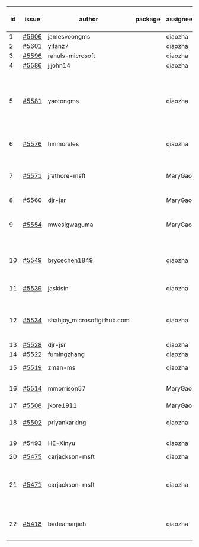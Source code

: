 | id | issue | author | package | assignee | bot advice | created date of issue | target release date | date from target |
| ------ | ------ | ------ | ------ | ------ | ------ | ------ | ------ | :-----: |
| 1 | [#5606](https://github.com/Azure/sdk-release-request/issues/5606) | jamesvoongms |  | qiaozha | new issue. | 10-11 | 10-25 |  |
| 2 | [#5601](https://github.com/Azure/sdk-release-request/issues/5601) | yifanz7 |  | qiaozha | new issue. | 10-11 | 10-24 |  |
| 3 | [#5596](https://github.com/Azure/sdk-release-request/issues/5596) | rahuls-microsoft |  | qiaozha | new issue. | 10-10 | 10-25 |  |
| 4 | [#5586](https://github.com/Azure/sdk-release-request/issues/5586) | jijohn14 |  | qiaozha | new issue. | 10-10 | 10-25 |  |
| 5 | [#5581](https://github.com/Azure/sdk-release-request/issues/5581) | yaotongms |  | qiaozha | new comment. close to release date. Attention to inconsistent tag. | 10-09 | 10-14 | 1 |
| 6 | [#5576](https://github.com/Azure/sdk-release-request/issues/5576) | hmmorales |  | qiaozha | new issue. new comment. | 10-07 | 10-25 |  |
| 7 | [#5571](https://github.com/Azure/sdk-release-request/issues/5571) | jrathore-msft |  | MaryGao | new comment. Attention to inconsistent tag. | 10-04 | 10-25 |  |
| 8 | [#5560](https://github.com/Azure/sdk-release-request/issues/5560) | djr-jsr |  | MaryGao | new issue. | 10-02 | 10-25 |  |
| 9 | [#5554](https://github.com/Azure/sdk-release-request/issues/5554) | mwesigwaguma |  | MaryGao | new comment. Attention to inconsistent tag. | 10-01 | 10-25 |  |
| 10 | [#5549](https://github.com/Azure/sdk-release-request/issues/5549) | brycechen1849 |  | qiaozha | new issue. close to release date. | 09-29 | 10-11 | -1 |
| 11 | [#5539](https://github.com/Azure/sdk-release-request/issues/5539) | jaskisin |  | qiaozha | new issue. new comment. | 09-27 | 10-24 |  |
| 12 | [#5534](https://github.com/Azure/sdk-release-request/issues/5534) | shahjoy_microsoftgithub.com |  | qiaozha | new comment. Attention to inconsistent tag. | 09-25 | 10-25 |  |
| 13 | [#5528](https://github.com/Azure/sdk-release-request/issues/5528) | djr-jsr |  | qiaozha | new issue. | 09-25 | 10-25 |  |
| 14 | [#5522](https://github.com/Azure/sdk-release-request/issues/5522) | fumingzhang |  | qiaozha | new issue. | 09-24 | 10-24 |  |
| 15 | [#5519](https://github.com/Azure/sdk-release-request/issues/5519) | zman-ms |  | qiaozha | new issue. TypeSpec. | 09-24 | 10-25 |  |
| 16 | [#5514](https://github.com/Azure/sdk-release-request/issues/5514) | mmorrison57 |  | MaryGao | new issue. new comment. | 09-18 | 10-25 |  |
| 17 | [#5508](https://github.com/Azure/sdk-release-request/issues/5508) | jkore1911 |  | MaryGao | new issue. | 09-16 | 10-24 |  |
| 18 | [#5502](https://github.com/Azure/sdk-release-request/issues/5502) | priyankarking |  | qiaozha | new comment. HoldOn. | 09-13 | 10-25 |  |
| 19 | [#5493](https://github.com/Azure/sdk-release-request/issues/5493) | HE-Xinyu |  | qiaozha | new comment. | 09-13 | 10-24 |  |
| 20 | [#5475](https://github.com/Azure/sdk-release-request/issues/5475) | carjackson-msft |  | qiaozha | HoldOn. | 09-09 | 09-27 |  |
| 21 | [#5471](https://github.com/Azure/sdk-release-request/issues/5471) | carjackson-msft |  | qiaozha | new comment. Attention to inconsistent tag. HoldOn. | 09-09 | 09-27 |  |
| 22 | [#5418](https://github.com/Azure/sdk-release-request/issues/5418) | badeamarjieh |  | qiaozha | new comment. FirstBeta. TypeSpec. | 08-12 | 10-25 |  |
